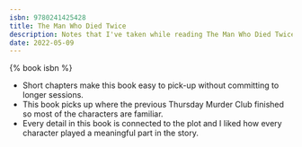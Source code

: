 ```yaml
---
isbn: 9780241425428
title: The Man Who Died Twice
description: Notes that I've taken while reading The Man Who Died Twice by Richard Osman.
date: 2022-05-09
---
```


{% book isbn %}

- Short chapters make this book easy to pick-up without committing to longer sessions.
- This book picks up where the previous Thursday Murder Club finished so most of the characters are familiar.
- Every detail in this book is connected to the plot and I liked how every character played a meaningful part in the story.
